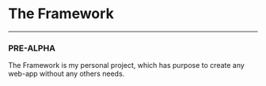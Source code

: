 # The Framework <br/>

---

### PRE-ALPHA <br/>

The Framework is my personal project, which has purpose to create any web-app without any others needs. 


